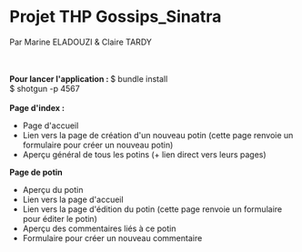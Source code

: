 <h1>Projet THP Gossips_Sinatra </h1>
Par Marine ELADOUZI & Claire TARDY

<br /><br />
<strong>Pour lancer l'application : </strong>
$ bundle install<br />
$ shotgun -p 4567
<br /><br />
<strong>Page d'index :</strong>
<ul><li>Page d'accueil
<li>Lien vers la page de création d'un nouveau potin (cette page renvoie un formulaire pour créer un nouveau potin)
<li>Aperçu général de tous les potins (+ lien direct vers leurs pages)
</ul>
<strong>Page de potin</strong>
<ul><li>Aperçu du potin
<li>Lien vers la page d'accueil
<li>Lien vers la page d'édition du potin (cette page renvoie un formulaire pour éditer le potin)
<li>Aperçu des commentaires liés à ce potin
<li>Formulaire pour créer un nouveau commentaire
</ul>